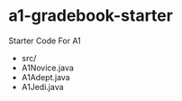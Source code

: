 # a1-gradebook-starter
Starter Code For A1

* src/
* A1Novice.java
* A1Adept.java
* A1Jedi.java
  
  
